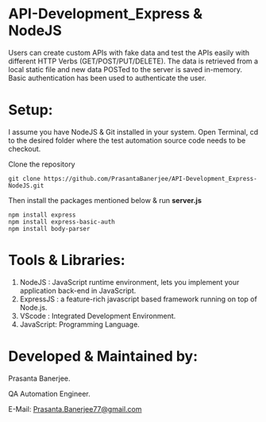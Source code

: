 # API-Development_Express & NodeJS

Users can create custom APIs with fake data and test the APIs easily with different HTTP Verbs (GET/POST/PUT/DELETE). 
The data is retrieved from a local static file and new data POSTed to the server is saved in-memory. 
Basic authentication has been used to authenticate the user.

Setup:
========
I assume you have NodeJS & Git installed in your system.
Open Terminal, cd to the desired folder where the test automation source code needs to be checkout.

Clone the repository
```
git clone https://github.com/PrasantaBanerjee/API-Development_Express-NodeJS.git
```
Then install the packages mentioned below & run **server.js**
```
npm install express
npm install express-basic-auth
npm install body-parser
```

Tools & Libraries:
====================
  1. NodeJS : JavaScript runtime environment, lets you implement your application back-end in JavaScript.
  2. ExpressJS : a feature-rich javascript based framework running on top of Node.js.
  3. VScode : Integrated Development Environment.
  4. JavaScript: Programming Language.

Developed & Maintained by:
============================
  Prasanta Banerjee.
  
  QA Automation Engineer.
  
  E-Mail: Prasanta.Banerjee77@gmail.com
  
